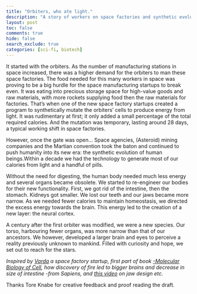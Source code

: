 ```yaml
---
title: "Orbiters, who ate light."
description: "A story of workers on space factories and synthetic evolution of humans."
layout: post
toc: false
comments: true
hide: false
search_exclude: true
categories: [sci-fi, biotech]
---
```



It started with the orbiters. As the number of manufacturing stations in space increased, there was a higher demand for the orbiters to man these space factories. The food needed for this many workers in space was proving to be a big hurdle for the space manufacturing startups to break even. It was eating into precious storage space for high-value goods and raw materials, with more rockets supplying food then the raw materials for factories.  That’s when one of the new space factory startups created a program to synthetically mutate the orbiters’ cells to produce energy from light. It was rudimentary at first; it only added a small percentage of the total required calories. And the mutation was temporary, lasting around 28 days, a typical working shift in space factories.

However, once the gate was open… Space agencies, (Asteroid) mining companies and the Martian convention took the baton and continued to push humanity into its new era: the synthetic evolution of human beings.Within a decade we had the technology to generate most of our calories from light and a handful of pills.

Without the need for digesting, the human body needed much less energy and several organs became obsolete. We started to re-engineer our bodies for their new functionality. First, we got rid of the intestine, then the stomach. Kidneys got smaller. We lost our teeth and our jaws became more narrow. As we needed fewer calories to maintain homeostasis, we directed the excess energy towards the brain. This energy led to the creation of a new layer: the neural cortex.

A century after the first orbiter was modified, we were a new species. Our torso, harbouring fewer organs, was more narrow than that of our ancestors. We however, developed a larger brain and eyes to perceive a reality previously unknown to mankind. Filled with curiosity and hope, we set out to reach for the stars.


*Inspired by [Varda](varda.com) a space factory startup, first part of book [-Molecular Biology of Cell](https://www.amazon.de/Molecular-Biology-Cell-Bruce-Alberts/dp/0815344643), how discovery of fire led to bigger brains and decrease in size of intestine -from Sapiens, and [this video](https://youtu.be/PzYLSPY5yFw) on jaw design etc.*

Thanks Tore Knabe for creative feedback and proof reading the draft. 
